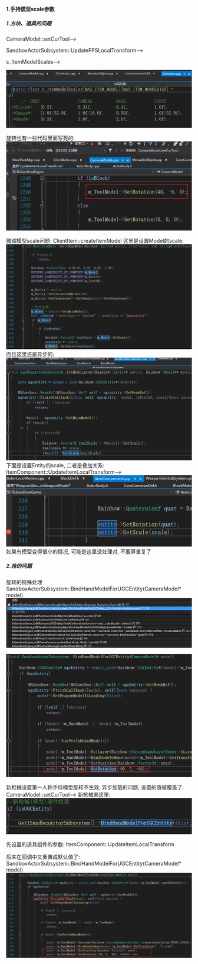 #### 1.手持模型scale参数

##### 1.方块、道具的问题
CameraModel::setCurTool-->

SandboxActorSubsystem::UpdateFPSLocalTransform-->

s_ItemModelScales-->

![](./Source/Image/2025-02-11-16-14-11.png)

旋转也有一些代码里面写死的:
![](./Source/Image/2025-02-11-18-28-09.png)

微缩模型scale问题:
ClientItem::createItemModel
这里是设置Model的scale:
![](./Source/Image/2025-02-17-15-08-45.png)
而且这里还是异步的:
![](./Source/Image/2025-02-17-16-14-57.png)
下面是设置Entity的scale, 二者是叠加关系:
ItemComponent::UpdateItemLocalTransform-->
![](./Source/Image/2025-02-17-15-09-51.png)
如果有模型变得很小的情况, 可能是这里没处理对, 不要算重复了


##### 2.抢的问题
旋转的特殊处理
SandboxActorSubsystem::BindHandModelForUGCEntity(CameraModel* model)
![](./Source/Image/2025-02-11-19-44-33.png)

![](./Source/Image/2025-02-11-19-43-48.png)

新枪械设置第一人称手持模型旋转不生效, 异步加载的问题, 设置的值被覆盖了:
CameraModel::setCurTool-->
新枪械来这里:
![](./Source/Image/2025-02-21-16-11-53.png)

先设置的道具组件的参数:
ItemComponent::UpdateItemLocalTransform

后来在回调中又重置成默认值了:
SandboxActorSubsystem::BindHandModelForUGCEntity(CameraModel* model)
![](./Source/Image/2025-02-21-16-12-42.png)

